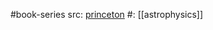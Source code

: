 #book-series 
src: [princeton](https://press.princeton.edu/series/princeton-series-in-astrophysics) 
#: [[astrophysics]] 
